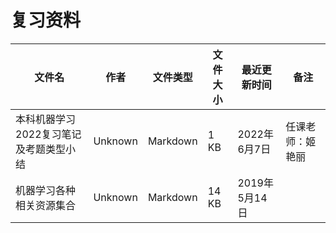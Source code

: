 # 复习资料

文件名|作者|文件类型|文件大小|最近更新时间|备注
---|---|---|---|---|---
本科机器学习2022复习笔记及考题类型小结|Unknown|Markdown|1 KB|2022年6月7日|任课老师：姬艳丽
机器学习各种相关资源集合|Unknown|Markdown|14 KB|2019年5月14日|
